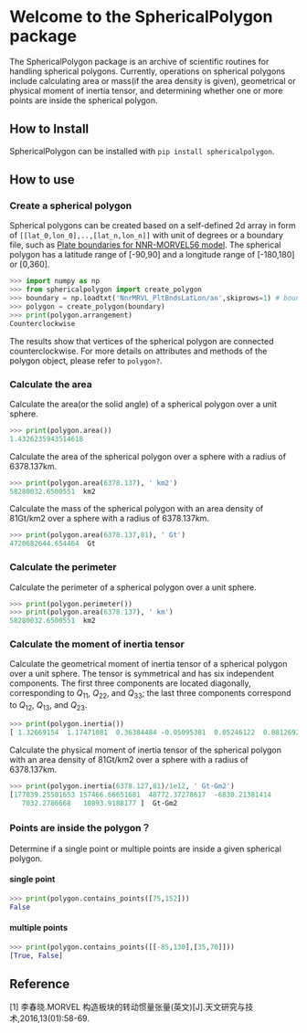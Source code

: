 # Welcome to the SphericalPolygon package

The SphericalPolygon package is an archive of scientific routines for handling spherical polygons. Currently, operations on spherical polygons include calculating area or mass(if the area density is given), geometrical or physical moment of inertia tensor, and determining whether one or more points are inside the spherical polygon.

## How to Install

SphericalPolygon can be installed with `pip install sphericalpolygon`.

## How to use

### Create a spherical polygon

Spherical polygons can be created based on a self-defined 2d array in form of `[[lat_0,lon_0],..,[lat_n,lon_n]]` with unit of degrees or a boundary file, such as [Plate boundaries for NNR-MORVEL56 model](http://geoscience.wisc.edu/~chuck/MORVEL/PltBoundaries.html). The spherical polygon has a latitude range of [-90,90] and a longitude range of [-180,180] or [0,360].


```python
>>> import numpy as np
>>> from sphericalpolygon import create_polygon
>>> boundary = np.loadtxt('NnrMRVL_PltBndsLatLon/an',skiprows=1) # boundary for Antarctica Plate
>>> polygon = create_polygon(boundary)
>>> print(polygon.arrangement)
Counterclockwise
```


The results show that vertices of the spherical polygon are connected counterclockwise. For more details on attributes and methods of the polygon object, please refer to  `polygon?`.

### Calculate the area

Calculate the area(or the solid angle) of a spherical polygon over a unit sphere.


```python
>>> print(polygon.area())
1.4326235943514618
```


Calculate the area of the spherical polygon over a sphere with a radius of 6378.137km.


```python
>>> print(polygon.area(6378.137), ' km2')
58280032.6500551  km2
```

Calculate the mass of the spherical polygon with an area density of 81Gt/km2 over a sphere with a radius of 6378.137km.

```python
>>> print(polygon.area(6378.137,81), ' Gt')
4720682644.654464  Gt
```

### Calculate the perimeter

Calculate the perimeter of a spherical polygon over a unit sphere.

```python
>>> print(polygon.perimeter())
>>> print(polygon.area(6378.137), ' km')
58280032.6500551  km2
```

### Calculate the moment of inertia tensor

Calculate the geometrical moment of inertia tensor of a spherical polygon over a unit sphere. The tensor is symmetrical and has six independent components. The first three components are located diagonally, corresponding to $Q_{11}$, $Q_{22}$, and $Q_{33}$; the last three components correspond to $Q_{12}$, $Q_{13}$, and $Q_{23}$.


```python
>>> print(polygon.inertia())
[ 1.32669154  1.17471081  0.36384484 -0.05095381  0.05246122  0.08126929]
```


Calculate the physical moment of inertia tensor of the spherical polygon with an area density of 81Gt/km2 over a sphere with a radius of 6378.137km. 


```python
>>> print(polygon.inertia(6378.127,81)/1e12, ' Gt·Gm2')
[177839.25501653 157466.66651681  48772.37278617  -6830.21381414
   7032.2786668   10893.9188177 ]  Gt·Gm2
```


### Points are inside the polygon？

 Determine if a single point or multiple points are inside a given spherical polygon.

#### single point


```python
>>> print(polygon.contains_points([75,152]))
False
```


#### multiple points


```python
>>> print(polygon.contains_points([[-85,130],[35,70]]))
[True, False]
```


## Reference

[1] 李春晓.MORVEL 构造板块的转动惯量张量(英文)[J].天文研究与技术,2016,13(01):58-69.
